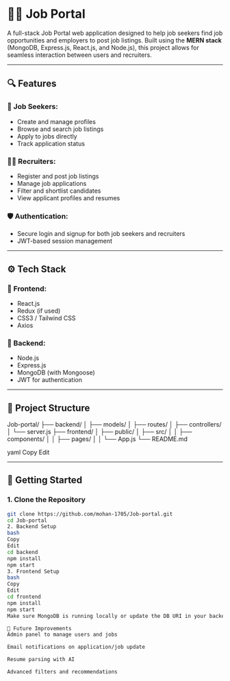 # 🧑‍💼 Job Portal

A full-stack Job Portal web application designed to help job seekers find job opportunities and employers to post job listings. Built using the **MERN stack** (MongoDB, Express.js, React.js, and Node.js), this project allows for seamless interaction between users and recruiters.

---

## 🔍 Features

### 🧑 Job Seekers:
- Create and manage profiles
- Browse and search job listings
- Apply to jobs directly
- Track application status

### 🧑‍💼 Recruiters:
- Register and post job listings
- Manage job applications
- Filter and shortlist candidates
- View applicant profiles and resumes

### 🛡️ Authentication:
- Secure login and signup for both job seekers and recruiters
- JWT-based session management

---

## ⚙️ Tech Stack

### 🔧 Frontend:
- React.js
- Redux (if used)
- CSS3 / Tailwind CSS
- Axios

### 🔧 Backend:
- Node.js
- Express.js
- MongoDB (with Mongoose)
- JWT for authentication

---

## 📁 Project Structure

Job-portal/
├── backend/
│ ├── models/
│ ├── routes/
│ ├── controllers/
│ └── server.js
├── frontend/
│ ├── public/
│ ├── src/
│ │ ├── components/
│ │ ├── pages/
│ │ └── App.js
└── README.md

yaml
Copy
Edit

---

## 🚀 Getting Started

### 1. Clone the Repository

```bash
git clone https://github.com/mohan-1705/Job-portal.git
cd Job-portal
2. Backend Setup
bash
Copy
Edit
cd backend
npm install
npm start
3. Frontend Setup
bash
Copy
Edit
cd frontend
npm install
npm start
Make sure MongoDB is running locally or update the DB URI in your backend .env file.

📌 Future Improvements
Admin panel to manage users and jobs

Email notifications on application/job update

Resume parsing with AI

Advanced filters and recommendations
